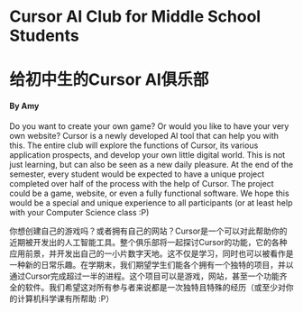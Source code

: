 # Cursor AI Club for Middle School Students
# 给初中生的Cursor AI俱乐部
#### By Amy

Do you want to create your own game? Or would you like to have your very own website? Cursor is a newly developed AI tool that can help you with this. The entire club will explore the functions of Cursor, its various application prospects, and develop your own little digital world. This is not just learning, but can also be seen as a new daily pleasure. At the end of the semester, every student would be expected to have a unique project completed over half of the process with the help of Cursor. The project could be a game, website, or even a fully functional software. We hope this would be a special and unique experience to all participants (or at least help with your Computer Science class :P)

你想创建自己的游戏吗？或者拥有自己的网站？Cursor是一个可以对此帮助你的近期被开发出的人工智能工具。整个俱乐部将一起探讨Cursor的功能，它的各种应用前景，并开发出自己的一小片数字天地。这不仅是学习，同时也可以被看作是一种新的日常乐趣。在学期末，我们期望学生们能各个拥有一个独特的项目，并以通过Cursor完成超过一半的进程。这个项目可以是游戏，网站，甚至一个功能齐全的软件。我们希望这对所有参与者来说都是一次独特且特殊的经历（或至少对你的计算机科学课有所帮助 :P）
